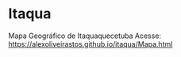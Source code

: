 # Itaqua
Mapa Geográfico de Itaquaquecetuba
Acesse: https://alexoliveirastos.github.io/itaqua/Mapa.html

